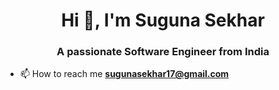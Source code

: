 <h1 align="center">Hi 👋, I'm Suguna Sekhar</h1>
<h3 align="center">A passionate Software Engineer from India</h3>

- 📫 How to reach me **sugunasekhar17@gmail.com**


</p>
